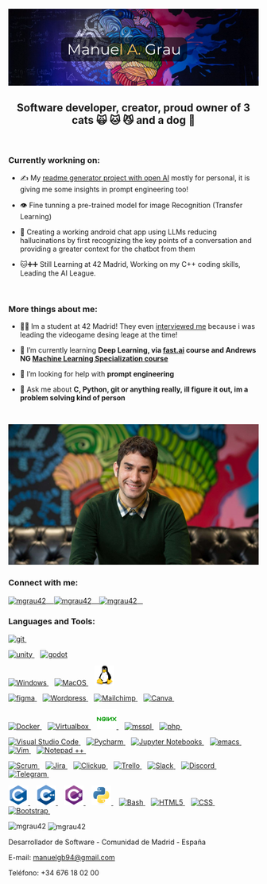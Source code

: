 <p align="center">
  <img src="https://raw.githubusercontent.com/mgrau42/mgrau42/main/images/Manuel%20A.%20GRAU.png") /> 
 </p>
<h2 align="center"> Software developer, creator, proud owner of 3 cats 🙀 🐱 😼 and a dog 🐶</h2>
<br>

### Currently workning on:

- ✍️ My [readme generator project with open AI](https://github.com/mgrau42/Readme-Creator-Tool) mostly for personal, it is giving me some insights in prompt engineering too!

- 👁️ Fine tunning a pre-trained model for image Recognition (Transfer Learning)

- 🤖 Creating a working android chat app using LLMs reducing hallucinations by first recognizing the key points of a conversation and providing a greater context for the chatbot from them

- 🐱➕➕  Still Learning at 42 Madrid, Working on my C++ coding skills, Leading the AI League.

<br>

### More things about me:

- 👨‍🎓 Im a student at 42 Madrid! They even [interviewed me](https://www.42madrid.com/actualidad/42-madrid-fall-jam-videojuegos-de-ayer-y-de-hoy/) because i was leading the videogame desing leage at the time!

- 🌱 I’m currently learning **Deep Learning, via [fast.ai](https://course.fast.ai) course and Andrews NG [Machine Learning Specialization course](https://www.coursera.org/specializations/machine-learning-introduction?action=enroll&utm_campaign=WebsiteCourses-MLS-TopButton-mls-launch-2022&utm_medium=institutions&utm_source=deeplearning-ai)**

- 🤝 I’m looking for help with **prompt engineering** 

- 💬 Ask me about **C, Python, git or anything really, ill figure it out, im a problem solving kind of person**

<br>
<p align="center">
  <img src="https://raw.githubusercontent.com/mgrau42/mgrau42/main/images/MG3.png" alt="ManuGrau" /> 
</p>
<h3 align="left">Connect with me:</h3>
<p align="left">
<a href="https://twitter.com/mgrau42" target="blank"><img align="center" src="https://upload.wikimedia.org/wikipedia/commons/4/4f/Twitter-logo.svg" alt="mgrau42" height="30" width="40" />&nbsp; &nbsp; </a>
 <a href="https://www.linkedin.com/in/manuel-grau-bastidas/" target="blank"><img align="center" src="https://upload.wikimedia.org/wikipedia/commons/c/ca/LinkedIn_logo_initials.png" alt="mgrau42" height="30" width="40" />&nbsp; &nbsp; </a>
  <a href="https://www.instagram.com/manu_in_nautica/" target="blank"><img align="center" src="https://upload.wikimedia.org/wikipedia/commons/e/e7/Instagram_logo_2016.svg" alt="mgrau42" height="30" width="40" />&nbsp; &nbsp; </a>
</p>

<h3 align="left">Languages and Tools:</h3>
<p align="left"> 
   <a href="https://git-scm.com/" target="_blank" rel="noreferrer"> <img src="https://www.vectorlogo.zone/logos/git-scm/git-scm-icon.svg" alt="git" width="40" height="40"/> </a> &nbsp;&nbsp;
    </p>
<p align="left"> 
  <a href="https://unity.com/" target="_blank" rel="noreferrer"> <img src="https://www.vectorlogo.zone/logos/unity3d/unity3d-icon.svg" alt="unity" width="40" height="40"/> </a>&nbsp;&nbsp;
  <a href="https://godotengine.org/" target="_blank" rel="noreferrer"> <img src="https://upload.wikimedia.org/wikipedia/commons/6/6a/Godot_icon.svg" alt="godot" width="40" height="40"/> </a>
  </p>
  
<p align="left">
  <a href="https://www.microsoft.com/en-us/windows?r=1" target="_blank" rel="noreferrer"> <img src="https://upload.wikimedia.org/wikipedia/commons/0/0a/Unofficial_Windows_logo_variant_-_2002%E2%80%932012_%28Multicolored%29.svg" alt="Windows" width="40" height="40" /> </a>&nbsp;&nbsp;
  <a href="https://www.apple.com/macos/ventura/" target="_blank" rel="noreferrer"> <img src="https://upload.wikimedia.org/wikipedia/commons/2/22/MacOS_logo_%282017%29.svg" alt="MacOS" width="40" height="40" /> </a>&nbsp;&nbsp;
  <a href="https://www.linux.org/" target="_blank" rel="noreferrer"> <img src="https://raw.githubusercontent.com/devicons/devicon/master/icons/linux/linux-original.svg" alt="linux" width="40" height="40"/> </a>
  </p>
    
<p align="left">
    <a href="https://www.figma.com/" target="_blank" rel="noreferrer"> <img src="https://www.vectorlogo.zone/logos/figma/figma-icon.svg" alt="figma" width="40" height="40"/>  </a>&nbsp;&nbsp;
  <a href="https://wordpress.com/es/" target="_blank" rel="noreferrer"> <img src="https://upload.wikimedia.org/wikipedia/commons/9/98/WordPress_blue_logo.svg" alt="Wordpress" width="40" height="40" /> </a>&nbsp;&nbsp;
  <a href="https://mailchimp.com/es/" target="_blank" rel="noreferrer"> <img src="https://static.wikia.nocookie.net/logopedia/images/7/70/MailChimp_Freddie.png/revision/latest/scale-to-width-down/136?cb=20130718223828" alt="Mailchimp" width="40" height="40" /> </a>&nbsp;&nbsp;
  <a href="https://www.canva.com/" target="_blank" rel="noreferrer"> <img src="https://upload.wikimedia.org/wikipedia/commons/0/08/Canva_icon_2021.svg" alt="Canva" width="40" height="40" /> </a>&nbsp;&nbsp;
  </p>
  
  <p align="left">
  <a href="https://www.docker.com/" target="_blank" rel="noreferrer"> <img src="https://containerd.io/img/logos/adopters/docker.png" alt="Docker" width="40" height="40" /> </a>&nbsp;&nbsp;
  <a href="https://www.virtualbox.org/" target="_blank" rel="noreferrer"> <img src="https://upload.wikimedia.org/wikipedia/commons/d/d5/Virtualbox_logo.png" alt="Virtualbox" width="40" height="40" /> </a>&nbsp;&nbsp;
  <a href="https://www.nginx.com" target="_blank" rel="noreferrer"> <img src="https://raw.githubusercontent.com/devicons/devicon/master/icons/nginx/nginx-original.svg" alt="nginx" width="40" height="40"/> </a>&nbsp;&nbsp;
  <a href="https://www.microsoft.com/en-us/sql-server" target="_blank" rel="noreferrer"> <img src="https://www.svgrepo.com/show/303229/microsoft-sql-server-logo.svg" alt="mssql" width="40" height="40"/> </a>&nbsp;&nbsp; 
  <a href="https://www.php.net/" target="_blank" rel="noreferrer"> <img src="https://upload.wikimedia.org/wikipedia/commons/thumb/2/27/PHP-logo.svg/2560px-PHP-logo.svg.png" alt="php" width="40" height="40" /> </a>&nbsp;&nbsp;
  </p>
  
  <p align="left">
  <a href="https://code.visualstudio.com/" target="_blank" rel="noreferrer"> <img src="https://upload.wikimedia.org/wikipedia/commons/thumb/9/9a/Visual_Studio_Code_1.35_icon.svg/2048px-Visual_Studio_Code_1.35_icon.svg.png" alt="Visual Studio Code" width="40" height="40" /> </a>&nbsp;&nbsp;
  <a href="https://www.jetbrains.com/pycharm/" target="_blank" rel="noreferrer"> <img src="https://upload.wikimedia.org/wikipedia/commons/thumb/1/1d/PyCharm_Icon.svg/1024px-PyCharm_Icon.svg.png" alt="Pycharm" width="40" height="40" /> </a>&nbsp;&nbsp;
  <a href="https://jupyter.org/" target="_blank" rel="noreferrer"> <img src="https://upload.wikimedia.org/wikipedia/commons/thumb/3/38/Jupyter_logo.svg/1200px-Jupyter_logo.svg.png" alt="Jupyter Notebooks" width="40" height="40" /> </a>&nbsp;&nbsp;
  <a href="https://www.gnu.org/software/emacs/" target="_blank" rel="noreferrer"> <img src="https://upload.wikimedia.org/wikipedia/commons/thumb/0/08/EmacsIcon.svg/1024px-EmacsIcon.svg.png" alt="emacs" width="40" height="40" /> </a>&nbsp;&nbsp;
  <a href="https://www.vim.org/" target="_blank" rel="noreferrer"> <img src="https://upload.wikimedia.org/wikipedia/commons/thumb/9/9f/Vimlogo.svg/1022px-Vimlogo.svg.png" alt="Vim" width="40" height="40" /> </a>&nbsp;&nbsp;
  <a href="https://notepad-plus-plus.org/downloads/" target="_blank" rel="noreferrer"> <img src="https://upload.wikimedia.org/wikipedia/commons/thumb/6/69/Notepad%2B%2B_Logo.svg/1200px-Notepad%2B%2B_Logo.svg.png" alt="Notepad ++" width="40" height="40" /> </a>&nbsp;&nbsp;
  </p>
  
   <p align="left">
  <a href="https://www.scrum.org/" target="_blank" rel="noreferrer"> <img src="https://www.scrum.org/themes/custom/scrumorg_v2/assets/images/logo-250.png" alt="Scrum" width="40" height="40" /> </a>&nbsp;&nbsp;
  <a href="https://www.atlassian.com/software/jira" target="_blank" rel="noreferrer"> <img src="https://taskcallapp.com/images/vendors/jira/JiraIcon.png" alt="Jira" width="40" height="40" /> </a>&nbsp;&nbsp;
  <a href="https://clickup.com/" target="_blank" rel="noreferrer"> <img src="https://clickup.com/images/for-se-page/clickup.png" alt="Clickup" width="40" height="40" /> </a>&nbsp;&nbsp;
  <a href="https://trello.com/es" target="_blank" rel="noreferrer"> <img src="https://cdn-icons-png.flaticon.com/512/6124/6124991.png" alt="Trello" width="40" height="40" /> </a>&nbsp;&nbsp;
  <a href="https://slack.com" target="_blank" rel="noreferrer"> <img src="https://upload.wikimedia.org/wikipedia/commons/thumb/d/d5/Slack_icon_2019.svg/2048px-Slack_icon_2019.svg.png" alt="Slack" width="40" height="40" /> </a>&nbsp;&nbsp;
  <a href="https://discord.com/" target="_blank" rel="noreferrer"> <img src="https://static.wikia.nocookie.net/wiki-discord-france/images/2/2d/Discord-Logo-Color.png/revision/latest?cb=20190714194655&path-prefix=fr" alt="Discord" width="40" height="40" /> </a>&nbsp;&nbsp;
  <a href="https://telegram.org/" target="_blank" rel="noreferrer"> <img src="https://upload.wikimedia.org/wikipedia/commons/thumb/8/83/Telegram_2019_Logo.svg/800px-Telegram_2019_Logo.svg.png" alt="Telegram" width="40" height="40" /> </a>&nbsp;&nbsp;
  </p>
  
  <p align="left">
  <a href="https://www.cprogramming.com/" target="_blank" rel="noreferrer"> <img src="https://raw.githubusercontent.com/devicons/devicon/master/icons/c/c-original.svg" alt="c" width="40" height="40"/> </a>&nbsp;&nbsp; 
  <a href="https://www.w3schools.com/cpp/" target="_blank" rel="noreferrer"> <img src="https://raw.githubusercontent.com/devicons/devicon/master/icons/cplusplus/cplusplus-original.svg" alt="cplusplus" width="40" height="40"/> </a>&nbsp;&nbsp;
  <a href="https://www.w3schools.com/cs/" target="_blank" rel="noreferrer"> <img src="https://raw.githubusercontent.com/devicons/devicon/master/icons/csharp/csharp-original.svg" alt="csharp" width="40" height="40"/> </a>&nbsp;&nbsp;
    <a href="https://www.python.org" target="_blank" rel="noreferrer"> <img src="https://raw.githubusercontent.com/devicons/devicon/master/icons/python/python-original.svg" alt="python" width="40" height="40"/> </a>&nbsp;&nbsp; 
  <a href="https://www.gnu.org/software/bash/" target="_blank" rel="noreferrer"> <img src="https://encrypted-tbn0.gstatic.com/images?q=tbn:ANd9GcQt5iGGIZHHvZBaHsZf_EqDc_Fyoy7mKOXoNoBWpRzzDtVWQS5r75LcY7GsvdEH5Hv3UG8&usqp=CAU" alt="Bash" width="40" height="40" /> </a>&nbsp;&nbsp;
  <a href="https://www.w3schools.com/html/" target="_blank" rel="noreferrer"> <img src="https://upload.wikimedia.org/wikipedia/commons/thumb/6/61/HTML5_logo_and_wordmark.svg/2048px-HTML5_logo_and_wordmark.svg.png" alt="HTML5" width="40" height="40" /> </a>&nbsp;&nbsp;
  <a href="https://www.w3schools.com/css/" target="_blank" rel="noreferrer"> <img src="https://upload.wikimedia.org/wikipedia/commons/thumb/6/62/CSS3_logo.svg/2048px-CSS3_logo.svg.png" alt="CSS" width="40" height="40" /> </a>&nbsp;&nbsp;
   <a href="https://getbootstrap.com/" target="_blank" rel="noreferrer"> <img src="https://upload.wikimedia.org/wikipedia/commons/thumb/b/b2/Bootstrap_logo.svg/1280px-Bootstrap_logo.svg.png" alt="Bootstrap" width="40" height="40" /> </a>&nbsp;&nbsp;
  </p>

<p><img align="left" src="https://github-readme-stats.vercel.app/api/top-langs?username=mgrau42&show_icons=true&locale=en&layout=compact&theme=radical" alt="mgrau42" /></p>

<p>&nbsp;<img align="center" src="https://github-readme-stats.vercel.app/api?username=mgrau42&show_icons=true&locale=en&theme=radical" alt="mgrau42" /></p>

Desarrollador de Software - Comunidad de Madrid - España

E-mail: manuelgb94@gmail.com

Teléfono: +34 676 18 02 00
